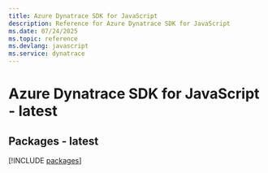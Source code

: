 ```yaml
---
title: Azure Dynatrace SDK for JavaScript
description: Reference for Azure Dynatrace SDK for JavaScript
ms.date: 07/24/2025
ms.topic: reference
ms.devlang: javascript
ms.service: dynatrace
---
```

# Azure Dynatrace SDK for JavaScript - latest
## Packages - latest
[!INCLUDE [packages](dynatrace-index.md)]